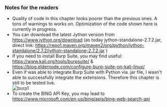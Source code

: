 ### Notes for the readers

- Quality of code in this chapter looks poorer than the previous ones. A tons of warnings to works on. Optimization of the code shown here is currently in progress. 
- You can download the latest Jython version from https://www.jython.org/download (as today jython-standalone-2.7.2.jar, direct link: https://repo1.maven.org/maven2/org/python/jython-standalone/2.7.2/jython-standalone-2.7.2.jar ) 
- If you need to install Burp Suite, you may find useful: https://www.kali.org/tools/burpsuite/ & https://blog.eldernode.com/configure-burp-suite-on-kali-linux/
- Even if was able to integrate Burp Suite with Python via .jar file, I wasn't able to successfully integrate the extensions. Therefore this chapter is still to be tested live.  
![burp1](https://user-images.githubusercontent.com/57464184/140102115-12a52560-92cb-46b0-8022-a4e2fce11ec9.png)
- To create the BING API Key, you may lead to https://www.microsoft.com/en-us/bing/apis/bing-web-search-api 

